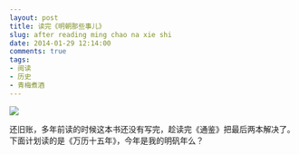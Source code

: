 ```yaml
---
layout: post
title: 读完《明朝那些事儿》
slug: after reading ming chao na xie shi
date: 2014-01-29 12:14:00
comments: true
tags:
- 阅读
- 历史
- 青梅煮酒
---
```


![](http://pic.yupoo.com/leninlee/DuSsCV8B/medish.jpg)

还旧账，多年前读的时候这本书还没有写完，趁读完《通鉴》把最后两本解决了。下面计划读的是《万历十五年》，今年是我的明矾年么？
